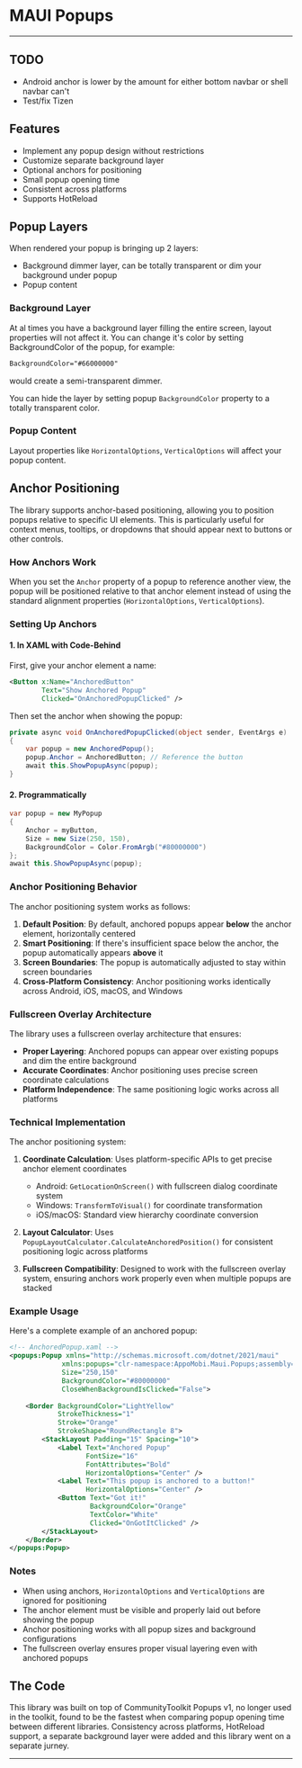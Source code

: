 # MAUI Popups

---

## TODO

* Android anchor is lower by the amount for either bottom navbar or shell navbar can't 
* Test/fix Tizen

## Features

* Implement any popup design without restrictions
* Customize separate background layer
* Optional anchors for positioning
* Small popup opening time
* Consistent across platforms
* Supports HotReload

## Popup Layers
When rendered your popup is bringing up 2 layers:

* Background dimmer layer, can be totally transparent or dim your background under popup
* Popup content


### Background Layer

At al times you have a background layer filling the entire screen, layout properties will not affect it. You can change it's color by setting BackgroundColor of the popup, for example:

```xml
BackgroundColor="#66000000"
```

would create a semi-transparent dimmer.

You can hide the layer by setting popup `BackgroundColor` property to a totally transparent color.

### Popup Content

Layout properties like `HorizontalOptions`, `VerticalOptions` will affect your popup content.

## Anchor Positioning

The library supports anchor-based positioning, allowing you to position popups relative to specific UI elements. This is particularly useful for context menus, tooltips, or dropdowns that should appear next to buttons or other controls.

### How Anchors Work

When you set the `Anchor` property of a popup to reference another view, the popup will be positioned relative to that anchor element instead of using the standard alignment properties (`HorizontalOptions`, `VerticalOptions`).

### Setting Up Anchors

#### 1. In XAML with Code-Behind

First, give your anchor element a name:

```xml
<Button x:Name="AnchoredButton" 
        Text="Show Anchored Popup" 
        Clicked="OnAnchoredPopupClicked" />
```

Then set the anchor when showing the popup:

```csharp
private async void OnAnchoredPopupClicked(object sender, EventArgs e)
{
    var popup = new AnchoredPopup();
    popup.Anchor = AnchoredButton; // Reference the button
    await this.ShowPopupAsync(popup);
}
```

#### 2. Programmatically

```csharp
var popup = new MyPopup
{
    Anchor = myButton,
    Size = new Size(250, 150),
    BackgroundColor = Color.FromArgb("#80000000")
};
await this.ShowPopupAsync(popup);
```

### Anchor Positioning Behavior

The anchor positioning system works as follows:

1. **Default Position**: By default, anchored popups appear **below** the anchor element, horizontally centered
2. **Smart Positioning**: If there's insufficient space below the anchor, the popup automatically appears **above** it
3. **Screen Boundaries**: The popup is automatically adjusted to stay within screen boundaries
4. **Cross-Platform Consistency**: Anchor positioning works identically across Android, iOS, macOS, and Windows

### Fullscreen Overlay Architecture

The library uses a fullscreen overlay architecture that ensures:

- **Proper Layering**: Anchored popups can appear over existing popups and dim the entire background
- **Accurate Coordinates**: Anchor positioning uses precise screen coordinate calculations
- **Platform Independence**: The same positioning logic works across all platforms

### Technical Implementation

The anchor positioning system:

1. **Coordinate Calculation**: Uses platform-specific APIs to get precise anchor element coordinates
   - Android: `GetLocationOnScreen()` with fullscreen dialog coordinate system
   - Windows: `TransformToVisual()` for coordinate transformation
   - iOS/macOS: Standard view hierarchy coordinate conversion

2. **Layout Calculator**: Uses `PopupLayoutCalculator.CalculateAnchoredPosition()` for consistent positioning logic across platforms

3. **Fullscreen Compatibility**: Designed to work with the fullscreen overlay system, ensuring anchors work properly even when multiple popups are stacked

### Example Usage

Here's a complete example of an anchored popup:

```xml
<!-- AnchoredPopup.xaml -->
<popups:Popup xmlns="http://schemas.microsoft.com/dotnet/2021/maui"
             xmlns:popups="clr-namespace:AppoMobi.Maui.Popups;assembly=AppoMobi.Maui.Popups"
             Size="250,150"
             BackgroundColor="#80000000"
             CloseWhenBackgroundIsClicked="False">
    
    <Border BackgroundColor="LightYellow" 
            StrokeThickness="1" 
            Stroke="Orange"
            StrokeShape="RoundRectangle 8">
        <StackLayout Padding="15" Spacing="10">
            <Label Text="Anchored Popup" 
                   FontSize="16" 
                   FontAttributes="Bold" 
                   HorizontalOptions="Center" />
            <Label Text="This popup is anchored to a button!" 
                   HorizontalOptions="Center" />
            <Button Text="Got it!" 
                    BackgroundColor="Orange" 
                    TextColor="White"
                    Clicked="OnGotItClicked" />
        </StackLayout>
    </Border>
</popups:Popup>
```

### Notes

- When using anchors, `HorizontalOptions` and `VerticalOptions` are ignored for positioning
- The anchor element must be visible and properly laid out before showing the popup
- Anchor positioning works with all popup sizes and background configurations
- The fullscreen overlay ensures proper visual layering even with anchored popups

## The Code

This library was built on top of CommunityToolkit Popups v1, no longer used in the toolkit, 
found to be the fastest when comparing popup opening time between different libraries.
Consistency across platforms, HotReload support, a separate background layer were added and this library went on a separate jurney.

---

